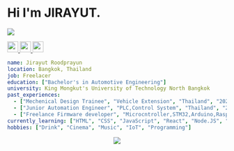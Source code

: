 <h1>Hi I'm JIRAYUT.</h1>

![](https://giphy.com/embed/l4Ep2BJHMEmsHYdwY)

<p>
    <a href="https://twitter.com/jry_xx99">
        <img src="https://img.shields.io/badge/twitter-%231DA1F2.svg?&style=for-the-badge&logo=twitter&logoColor=white" height=25>
    </a> 
    <a href="https://www.instagram.com/_jirayut/">
        <img src="https://img.shields.io/badge/instagram-%23E4405F.svg?&style=for-the-badge&logo=instagram&logoColor=white" height=25>
    </a> 
    <a href="https://medium.com/@jirayutroodprayun">
        <img src="https://img.shields.io/badge/medium-%2312100E.svg?&style=for-the-badge&logo=medium&logoColor=white" height=25>
    </a>
</p>

```yaml
name: Jirayut Roodprayun
location: Bangkok, Thailand
job: Freelacer
education: ["Bachelor's in Automotive Engineering"]
university: King Mongkut's University of Technology North Bangkok
past_experiences: 
  - ["Mechenical Design Trainee", "Vehicle Extension", "Thailand", "2021"]
  - ["Junior Automation Engineer", "PLC,Control System", "Thailand", "2022"]
  - ["Freelance Firmware developer", "Microcntroller,STM32,Arduino,Rasp,Texas Insrutment", "Thailand", "2019-Now"]
currently_learning: ["HTML", "CSS", "JavaScript", "React", "Node.JS", "API"]
hobbies: ["Drink", "Cinema", "Music", "IoT", "Programming"]
```

<p align="center">
  <img src="https://capsule-render.vercel.app/api?type=waving&color=gradient&height=60&section=footer"/>
</p>

<!--
**JIRAYUTRPY/JIRAYUTRPY** is a ✨ _special_ ✨ repository because its `README.md` (this file) appears on your GitHub profile.

Here are some ideas to get you started:

- 🔭 I’m currently working on ...
- 🌱 I’m currently learning ...
- 👯 I’m looking to collaborate on ...
- 🤔 I’m looking for help with ...
- 💬 Ask me about ...
- 📫 How to reach me: ...
- 😄 Pronouns: ...
- ⚡ Fun fact: ...
-->
